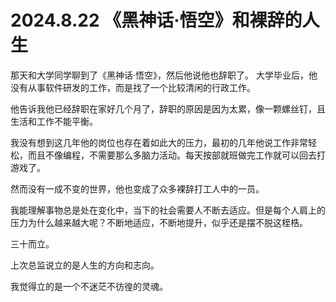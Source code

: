 # 2024.8.22 《黑神话·悟空》和裸辞的人生

那天和大学同学聊到了《黑神话·悟空》，然后他说他也辞职了。
大学毕业后，他没有从事软件研发的工作，而是找了一个比较清闲的行政工作。

他告诉我他已经辞职在家好几个月了，辞职的原因是因为太累，像一颗螺丝钉，且生活和工作不能平衡。

我没有想到这几年他的岗位也存在着如此大的压力，最初的几年他说工作非常轻松，而且不像编程，不需要那么多脑力活动。每天按部就班做完工作就可以回去打游戏了。

然而没有一成不变的世界，他也变成了众多裸辞打工人中的一员。


我能理解事物总是处在变化中，当下的社会需要人不断去适应。但是每个人肩上的压力为什么越来越大呢？不断地适应，不断地提升，似乎还是摆不脱这桎梏。

三十而立。

上次总监说立的是人生的方向和志向。

我觉得立的是一个不迷茫不彷徨的灵魂。